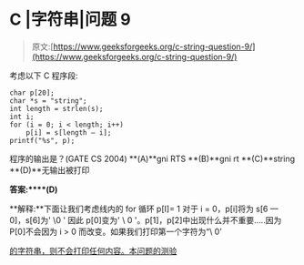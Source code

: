# C |字符串|问题 9

> 原文:[https://www.geeksforgeeks.org/c-string-question-9/](https://www.geeksforgeeks.org/c-string-question-9/)

考虑以下 C 程序段:

```
char p[20]; 
char *s = "string"; 
int length = strlen(s); 
int i; 
for (i = 0; i < length; i++) 
    p[i] = s[length — i]; 
printf("%s", p);
```

程序的输出是？(GATE CS 2004)
**(A)**gni RTS
**(B)**gni rt
**(C)**string
**(D)**无输出被打印

**答案:****(D)**

**解释:**下面让我们考虑线内的 for 循环
p[I]= 1
对于 i = 0，p[i]将为 s[6 — 0]，s[6]为' \0 '
因此 p[0]变为' \ 0 '。p[1]，p[2]中出现什么并不重要…..因为 P[0]不会因为 i > 0 而改变。如果我们打印第一个字符为“\ 0’

[的字符串，则不会打印任何内容。本问题的测验](https://www.geeksforgeeks.org/quiz-corner-gq/)